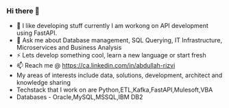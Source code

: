### Hi there 👋


- 🔭 I like developing stuff currently I am workong on API development using FastAPI.
- 💬 Ask me about Database management, SQL Querying, IT Infrastructure, Microservices and Business Analysis
- ⚡ Lets develop something cool, learn a new language or start fresh
- 📫 Reach me @ https://ca.linkedin.com/in/abdullah-rizvi
- My areas of interests include data, solutions, development, architect and knowledge sharing
- Techstack that I work on are Python,ETL,Kafka,FastAPI,Mulesoft,VBA
- Databases - Oracle,MySQL,MSSQL,IBM DB2
